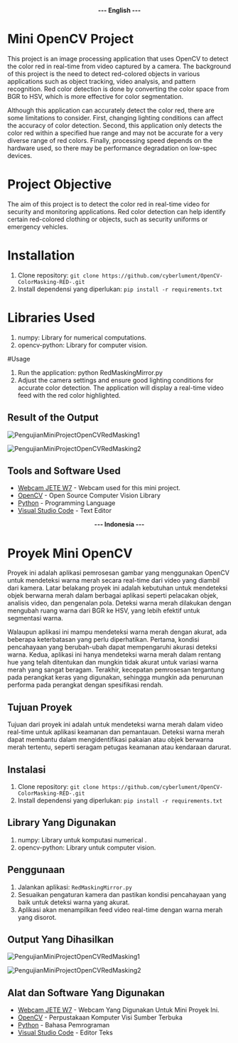 <p align="center">
  <b>--- English ---</b>
</p>

# Mini OpenCV Project
This project is an image processing application that uses OpenCV to detect the color red in real-time from video captured by a camera. The background of this project is the need to detect red-colored objects in various applications such as object tracking, video analysis, and pattern recognition. Red color detection is done by converting the color space from BGR to HSV, which is more effective for color segmentation.

Although this application can accurately detect the color red, there are some limitations to consider. First, changing lighting conditions can affect the accuracy of color detection. Second, this application only detects the color red within a specified hue range and may not be accurate for a very diverse range of red colors. Finally, processing speed depends on the hardware used, so there may be performance degradation on low-spec devices.

# Project Objective
The aim of this project is to detect the color red in real-time video for security and monitoring applications. Red color detection can help identify certain red-colored clothing or objects, such as security uniforms or emergency vehicles.

# Installation
1. Clone repository: `git clone https://github.com/cyberlument/OpenCV-ColorMasking-RED-.git`
2. Install dependensi yang diperlukan: `pip install -r requirements.txt`

# Libraries Used
1. numpy: Library for numerical computations.
2. opencv-python: Library for computer vision.

#Usage
1. Run the application: python RedMaskingMirror.py
2. Adjust the camera settings and ensure good lighting conditions for accurate color detection.
The application will display a real-time video feed with the red color highlighted.

## Result of the Output
![PengujianMiniProjectOpenCVRedMasking1](https://github.com/Cyberlument/OpenCV-ColorMasking-RED-/assets/101156094/10dce2f1-8940-496a-9804-6c3d258e39e9)

![PengujianMiniProjectOpenCVRedMasking2](https://github.com/Cyberlument/OpenCV-ColorMasking-RED-/assets/101156094/196a72d7-c6d1-490c-9094-53b5e05d977c)

## Tools and Software Used

- [Webcam JETE W7](https://jete.id/product/webcam-jete-w7-full-hd-1080px/) - Webcam used for this mini project.
- [OpenCV](https://opencv.org/) -  Open Source Computer Vision Library
- [Python](https://www.python.org/) - Programming Language
- [Visual Studio Code](https://code.visualstudio.com/) - Text Editor

<p align="center">
  <b>--- Indonesia ---</b>
</p>


# Proyek Mini OpenCV

Proyek ini adalah aplikasi pemrosesan gambar yang menggunakan OpenCV untuk mendeteksi warna merah secara real-time dari video yang diambil dari kamera. Latar belakang proyek ini adalah kebutuhan untuk mendeteksi objek berwarna merah dalam berbagai aplikasi seperti pelacakan objek, analisis video, dan pengenalan pola. Deteksi warna merah dilakukan dengan mengubah ruang warna dari BGR ke HSV, yang lebih efektif untuk segmentasi warna.

Walaupun aplikasi ini mampu mendeteksi warna merah dengan akurat, ada beberapa keterbatasan yang perlu diperhatikan. Pertama, kondisi pencahayaan yang berubah-ubah dapat mempengaruhi akurasi deteksi warna. Kedua, aplikasi ini hanya mendeteksi warna merah dalam rentang hue yang telah ditentukan dan mungkin tidak akurat untuk variasi warna merah yang sangat beragam. Terakhir, kecepatan pemrosesan tergantung pada perangkat keras yang digunakan, sehingga mungkin ada penurunan performa pada perangkat dengan spesifikasi rendah.

## Tujuan Proyek

Tujuan dari proyek ini adalah untuk mendeteksi warna merah dalam video real-time untuk aplikasi keamanan dan pemantauan. Deteksi warna merah dapat membantu dalam mengidentifikasi pakaian atau objek berwarna merah tertentu, seperti seragam petugas keamanan atau kendaraan darurat.

## Instalasi

1. Clone repository: `git clone https://github.com/cyberlument/OpenCV-ColorMasking-RED-.git`
2. Install dependensi yang diperlukan: `pip install -r requirements.txt`

## Library Yang Digunakan

1. numpy: Library untuk komputasi numerical .
2. opencv-python: Library untuk computer vision.

## Penggunaan

1. Jalankan aplikasi: `RedMaskingMirror.py`
2. Sesuaikan pengaturan kamera dan pastikan kondisi pencahayaan yang baik untuk deteksi warna yang akurat.
3. Aplikasi akan menampilkan feed video real-time dengan warna merah yang disorot.

## Output Yang Dihasilkan
![PengujianMiniProjectOpenCVRedMasking1](https://github.com/Cyberlument/OpenCV-ColorMasking-RED-/assets/101156094/10dce2f1-8940-496a-9804-6c3d258e39e9)

![PengujianMiniProjectOpenCVRedMasking2](https://github.com/Cyberlument/OpenCV-ColorMasking-RED-/assets/101156094/196a72d7-c6d1-490c-9094-53b5e05d977c)

## Alat dan Software Yang Digunakan

- [Webcam JETE W7](https://jete.id/product/webcam-jete-w7-full-hd-1080px/) - Webcam Yang Digunakan Untuk Mini Proyek Ini.
- [OpenCV](https://opencv.org/) - Perpustakaan Komputer Visi Sumber Terbuka
- [Python](https://www.python.org/) - Bahasa Pemrograman
- [Visual Studio Code](https://code.visualstudio.com/) - Editor Teks


